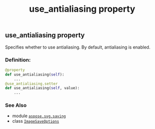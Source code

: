 ﻿---
title: use_antialiasing property
second_title: Aspose.SVG for Python via .NET API References
description: 
type: docs
weight: 100
url: /python-net/aspose.svg.saving/imagesaveoptions/use_antialiasing/
is_root: false
---

## use_antialiasing property


Specifies whether to use antialiasing. By default, antialiasing is enabled.
### Definition:
```python
@property
def use_antialiasing(self):
    ...
@use_antialiasing.setter
def use_antialiasing(self, value):
    ...
```

### See Also
* module [`aspose.svg.saving`](../../)
* class [`ImageSaveOptions`](/svg/python-net/aspose.svg.saving/imagesaveoptions)
